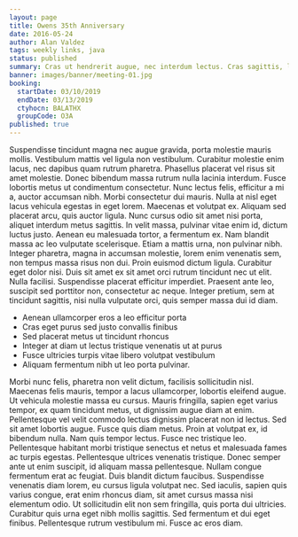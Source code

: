 ```yaml
---
layout: page
title: Owens 35th Anniversary
date: 2016-05-24
author: Alan Valdez
tags: weekly links, java
status: published
summary: Cras ut hendrerit augue, nec interdum lectus. Cras sagittis, lorem.
banner: images/banner/meeting-01.jpg
booking:
  startDate: 03/10/2019
  endDate: 03/13/2019
  ctyhocn: BALATHX
  groupCode: O3A
published: true
---
```

Suspendisse tincidunt magna nec augue gravida, porta molestie mauris mollis. Vestibulum mattis vel ligula non vestibulum. Curabitur molestie enim lacus, nec dapibus quam rutrum pharetra. Phasellus placerat vel risus sit amet molestie. Donec bibendum massa rutrum nulla lacinia interdum. Fusce lobortis metus ut condimentum consectetur. Nunc lectus felis, efficitur a mi a, auctor accumsan nibh. Morbi consectetur dui mauris. Nulla at nisl eget lacus vehicula egestas in eget lorem. Maecenas et volutpat ex. Aliquam sed placerat arcu, quis auctor ligula. Nunc cursus odio sit amet nisi porta, aliquet interdum metus sagittis. In velit massa, pulvinar vitae enim id, dictum luctus justo. Aenean eu malesuada tortor, a fermentum ex.
Nam blandit massa ac leo vulputate scelerisque. Etiam a mattis urna, non pulvinar nibh. Integer pharetra, magna in accumsan molestie, lorem enim venenatis sem, non tempus massa risus non dui. Proin euismod dictum ligula. Curabitur eget dolor nisi. Duis sit amet ex sit amet orci rutrum tincidunt nec ut elit. Nulla facilisi. Suspendisse placerat efficitur imperdiet. Praesent ante leo, suscipit sed porttitor non, consectetur ac neque. Integer pretium, sem at tincidunt sagittis, nisi nulla vulputate orci, quis semper massa dui id diam.

* Aenean ullamcorper eros a leo efficitur porta
* Cras eget purus sed justo convallis finibus
* Sed placerat metus ut tincidunt rhoncus
* Integer at diam ut lectus tristique venenatis ut at purus
* Fusce ultricies turpis vitae libero volutpat vestibulum
* Aliquam fermentum nibh ut leo porta pulvinar.

Morbi nunc felis, pharetra non velit dictum, facilisis sollicitudin nisl. Maecenas felis mauris, tempor a lacus ullamcorper, lobortis eleifend augue. Ut vehicula molestie massa eu cursus. Mauris fringilla, sapien eget varius tempor, ex quam tincidunt metus, ut dignissim augue diam at enim. Pellentesque vel velit commodo lectus dignissim placerat non id lectus. Sed sit amet lobortis augue. Fusce quis diam metus. Proin at volutpat ex, id bibendum nulla. Nam quis tempor lectus. Fusce nec tristique leo.
Pellentesque habitant morbi tristique senectus et netus et malesuada fames ac turpis egestas. Pellentesque ultrices venenatis tristique. Donec semper ante ut enim suscipit, id aliquam massa pellentesque. Nullam congue fermentum erat ac feugiat. Duis blandit dictum faucibus. Suspendisse venenatis diam lorem, eu cursus ligula volutpat nec. Sed iaculis, sapien quis varius congue, erat enim rhoncus diam, sit amet cursus massa nisi elementum odio. Ut sollicitudin elit non sem fringilla, quis porta dui ultricies. Curabitur quis urna eget nibh mollis sagittis. Sed fermentum et dui eget finibus. Pellentesque rutrum vestibulum mi. Fusce ac eros diam.
